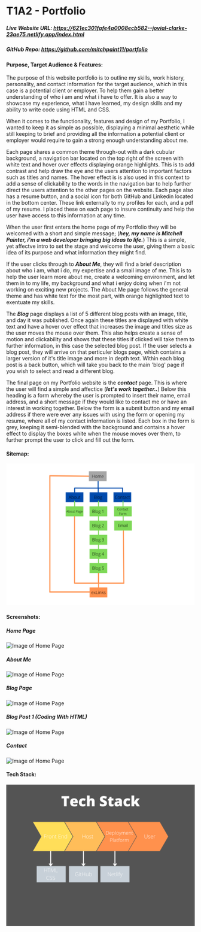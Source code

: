 # T1A2 - Portfolio

##### Live Website URL: https://621ec301fafe4a0008ecb582--jovial-clarke-23ae75.netlify.app/index.html

##### GitHub Repo: https://github.com/mitchpaint11/portfolio

#### Purpose, Target Audience & Features:

The purpose of this website portfolio is to outline my skills, work history, personality, and contact information for the target audience, which in this case is a potential client or employer. To help them gain a better understanding of who i am and what i have to offer. It is also a way to showcase my experience, what i have learned, my design skills and my ability to write code using HTML and CSS. 

When it comes to the functionality, features and design of my Portfolio, I wanted to keep it as simple as possible, displaying a minimal aesthetic while still keeping to brief and providing all the information a potential client or employer would require to gain a strong enough understanding about me. 

Each page shares a common theme through-out with a dark cubular background, a navigation bar located on the top right of the screen with white text and hover over effects displaying orange highlights. This is to add contrast and help draw the eye and the users attention to important factors such as titles and names. The hover effect is is also used in this context to add a sense of clickability to the words in the navigation bar to help further direct the users attention to the other pages on the website. Each page also has a resume button, and a social icon for both GitHub and Linkedin located in the bottom center. These link externally to my profiles for each, and a pdf of my resume. I placed these on each page to insure continuity and help the user have access to this information at any time.

When the user first enters the home page of my Portfolio they will be welcomed with a short and simple message; 
(***hey, my name is Mitchell Painter, i'm a web developer bringing big ideas to life.***) This is a simple, yet affectve intro to set the stage and welcome the user, giving them a basic idea of its purpose and what information they might find. 

If the user clicks through to ***About Me***, they will find a brief description about who i am, what i do, my expertise and a small image of me. This is to help the user learn more about me, create a welcoming environment, and let them in to my life, my background and what i enjoy doing when i'm not working on exciting new projects. The About Me page follows the general theme and has white text for the most part, with orange highlighted text to exentuate my skills.

The ***Blog*** page displays a list of 5 different blog posts with an image, title, and day it was published. Once again these titles are displayed with white text and have a hover over effect that increases the image and titles size as the user moves the mouse over them. This also helps create a sense of motion and clickability and shows that these titles if clicked will take them to further information, in this case the selected blog post. If the user selects a blog post, they will arrive on that perticuler blogs page, which contains a larger version of it's title image and more in depth text. Within each blog post is a back button, which will take you back to the main 'blog' page if you wish to select and read a different blog.

The final page on my Portfolio website is the ***contact*** page. This is where the user will find a simple and affectice (***let's work together..***) Below this heading is a form whereby the user is prompted to insert their name, email address, and a short message if they would like to contact me or have an interest in working together. Below the form is a submit button and my email address if there were ever any issues with using the form or opening my resume, where all of my contact information is listed. Each box in the form is grey, keeping it semi-blended with the background and contains a hover effect to display the boxes white when the mouse moves over them, to further prompt the user to click and fill out the form.


#### Sitemap:
![Image of Sitemap](/README/portfolio-sitemap.png)


#### Screenshots:

##### Home Page
![Image of Home Page](/README/Home-page.png)

##### About Me
![Image of Home Page](/README/About-me.png)

##### Blog Page
![Image of Home Page](/README/Blog-page.png)

##### Blog Post 1 (Coding With HTML)
![Image of Home Page](/README/Blog-post-1.png)

##### Contact
![Image of Home Page](/README/Contact-me.png)


#### Tech Stack:
![Image of Home Page](/README/tech-stack.png)

